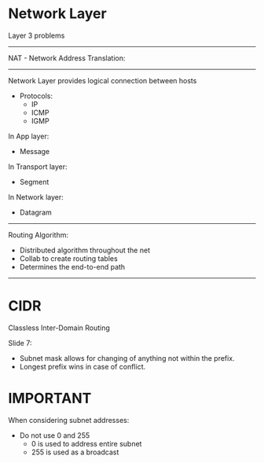 # Network Layer

Layer 3 problems

---
NAT - Network Address Translation:

---
Network Layer provides logical connection between hosts
- Protocols: 
    - IP
    - ICMP
    - IGMP

In App layer: 
- Message

In Transport layer:
- Segment

In Network layer:
- Datagram

---
Routing Algorithm:
- Distributed algorithm throughout the net
- Collab to create routing tables
- Determines the end-to-end path

---
# CIDR

Classless Inter-Domain Routing

Slide 7:
- Subnet mask allows for changing of anything not 
within the prefix.
- Longest prefix wins in case of conflict.

# IMPORTANT

When considering subnet addresses:
- Do not use 0 and 255
    - 0 is used to address entire subnet
    - 255 is used as a broadcast

